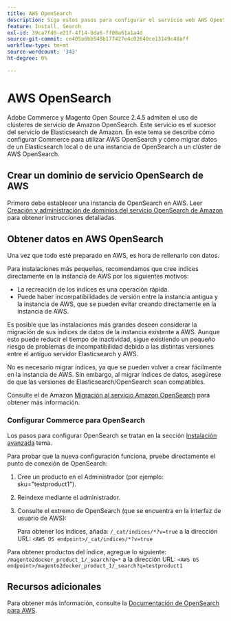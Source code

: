 ```yaml
---
title: AWS OpenSearch
description: Siga estos pasos para configurar el servicio web AWS OpenSearch para instalaciones locales de Adobe Commerce y Magento Open Source.
feature: Install, Search
exl-id: 39ca7fd0-e21f-4f14-bda6-ff00a61a1a4d
source-git-commit: ce405a6bb548b177427e4c02640ce13149c48aff
workflow-type: tm+mt
source-wordcount: '343'
ht-degree: 0%

---
```


# AWS OpenSearch

Adobe Commerce y Magento Open Source 2.4.5 admiten el uso de clústeres de servicio de Amazon OpenSearch. Este servicio es el sucesor del servicio de Elasticsearch de Amazon. En este tema se describe cómo configurar Commerce para utilizar AWS OpenSearch y cómo migrar datos de un Elasticsearch local o de una instancia de OpenSearch a un clúster de AWS OpenSearch.

## Crear un dominio de servicio OpenSearch de AWS

Primero debe establecer una instancia de OpenSearch en AWS.
Leer [Creación y administración de dominios del servicio OpenSearch de Amazon](https://docs.aws.amazon.com/opensearch-service/latest/developerguide/createupdatedomains.html) para obtener instrucciones detalladas.

## Obtener datos en AWS OpenSearch

Una vez que todo esté preparado en AWS, es hora de rellenarlo con datos.

Para instalaciones más pequeñas, recomendamos que cree índices directamente en la instancia de AWS por los siguientes motivos:

* La recreación de los índices es una operación rápida.
* Puede haber incompatibilidades de versión entre la instancia antigua y la instancia de AWS, que se pueden evitar creando directamente en la instancia de AWS.

Es posible que las instalaciones más grandes deseen considerar la migración de sus índices de datos de la instancia existente a AWS. Aunque esto puede reducir el tiempo de inactividad, sigue existiendo un pequeño riesgo de problemas de incompatibilidad debido a las distintas versiones entre el antiguo servidor Elasticsearch y AWS.

No es necesario migrar índices, ya que se pueden volver a crear fácilmente en la instancia de AWS.
Sin embargo, al migrar índices de datos, asegúrese de que las versiones de Elasticsearch/OpenSearch sean compatibles.

Consulte el de Amazon [Migración al servicio Amazon OpenSearch](https://docs.aws.amazon.com/opensearch-service/latest/developerguide/migration.html) para obtener más información.

### Configurar Commerce para OpenSearch

Los pasos para configurar OpenSearch se tratan en la sección [Instalación avanzada](../../advanced.md) tema.

Para probar que la nueva configuración funciona, pruebe directamente el punto de conexión de OpenSearch:

1. Cree un producto en el Administrador (por ejemplo: sku=&quot;testproduct1&quot;).
1. Reindexe mediante el administrador.
1. Consulte el extremo de OpenSearch (que se encuentra en la interfaz de usuario de AWS):

   Para obtener los índices, añada: `/_cat/indices/*?v=true` a la dirección URL:
   `<AWS OS endpoint>/_cat/indices/*?v=true`

Para obtener productos del índice, agregue lo siguiente: `/magento2docker_product_1/_search?q=*` a la dirección URL:
`<AWS OS endpoint>/magento2docker_product_1/_search?q=testproduct1`

## Recursos adicionales

Para obtener más información, consulte la [Documentación de OpenSearch para AWS](https://docs.aws.amazon.com/opensearch-service/index.html).
